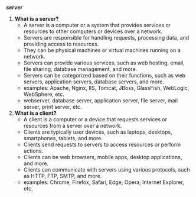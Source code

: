 ***server***

1. **What is a server?**
   - A server is a computer or a system that provides services or resources to other computers or devices over a network.
    - Servers are responsible for handling requests, processing data, and providing access to resources.
    - They can be physical machines or virtual machines running on a network.
    - Servers can provide various services, such as web hosting, email, file sharing, database management, and more.
    - Servers can be categorized based on their functions, such as web servers, application servers, database servers, and more.
    - examples: Apache, Nginx, IIS, Tomcat, JBoss, GlassFish, WebLogic, WebSphere, etc.
    - webserver, database server, application server, file server, mail server, print server, etc.
2. **What is a client?**
   - A client is a computer or a device that requests services or resources from a server over a network.
    - Clients are typically user devices, such as laptops, desktops, smartphones, tablets, and more.
    - Clients send requests to servers to access resources or perform actions.
    - Clients can be web browsers, mobile apps, desktop applications, and more.
    - Clients can communicate with servers using various protocols, such as HTTP, FTP, SMTP, and more.
    - examples: Chrome, Firefox, Safari, Edge, Opera, Internet Explorer, etc.

